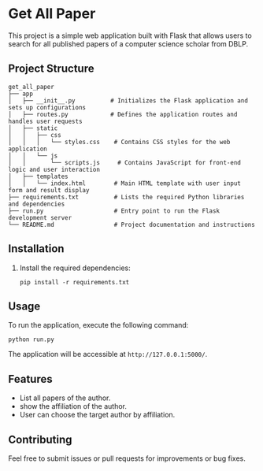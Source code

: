 # Get All Paper

This project is a simple web application built with Flask that allows users to search for all published papers of a computer science scholar from DBLP.

## Project Structure

```
get_all_paper
├── app
│   ├── __init__.py          # Initializes the Flask application and sets up configurations
│   ├── routes.py            # Defines the application routes and handles user requests
│   ├── static
│   │   ├── css
│   │   │   └── styles.css    # Contains CSS styles for the web application
│   │   └── js
│   │       └── scripts.js     # Contains JavaScript for front-end logic and user interaction
│   ├── templates
│   │   └── index.html        # Main HTML template with user input form and result display
├── requirements.txt          # Lists the required Python libraries and dependencies
├── run.py                    # Entry point to run the Flask development server
└── README.md                 # Project documentation and instructions
```

## Installation

1. Install the required dependencies:

   ```
   pip install -r requirements.txt
   ```

## Usage

To run the application, execute the following command:

```
python run.py
```

The application will be accessible at `http://127.0.0.1:5000/`.

## Features

- List all papers of the author.
- show the affiliation of the author.
- User can choose the target author by affiliation.
  
## Contributing

Feel free to submit issues or pull requests for improvements or bug fixes.
